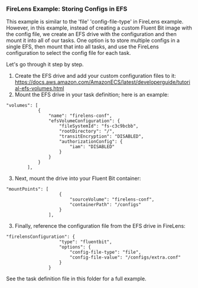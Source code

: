 ### FireLens Example: Storing Configs in EFS

This example is similar to the 'file' 'config-file-type' in FireLens example. However, in this example, instead of creating a custom Fluent Bit image with the config file, we create an EFS drive with the configuration and then mount it into all of our tasks. One option is to store multiple configs in a single EFS, then mount that into all tasks, and use the FireLens configuration to select the config file for each task.

Let's go through it step by step.

1. Create the EFS drive and add your custom configuration files to it: https://docs.aws.amazon.com/AmazonECS/latest/developerguide/tutorial-efs-volumes.html
2. Mount the EFS drive in your task definition; here is an example:
```
"volumes": [
            {
                "name": "firelens-conf",
                "efsVolumeConfiguration": {
                    "fileSystemId": "fs-c3c9bcbb",
                    "rootDirectory": "/",
                    "transitEncryption": "DISABLED",
                    "authorizationConfig": {
                        "iam": "DISABLED"
                    }
                }
            }
        ],
```
3. Next, mount the drive into your Fluent Bit container:
```
"mountPoints": [
                    {
                        "sourceVolume": "firelens-conf",
                        "containerPath": "/configs"
                    }
                ],
```
3. Finally, reference the configuration file from the EFS drive in FireLens:
```
"firelensConfiguration": {
                    "type": "fluentbit",
                    "options": {
                        "config-file-type": "file",
                        "config-file-value": "/configs/extra.conf"
                    }
                }
```


See the task definition file in this folder for a full example.
